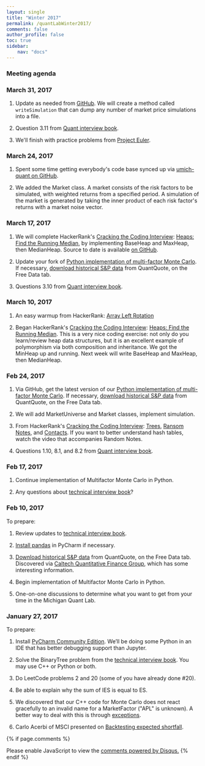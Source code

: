 ```yaml
---
layout: single
title: "Winter 2017"
permalink: /quantLabWinter2017/
comments: false
author_profile: false
toc: true
sidebar:
    nav: "docs"
---
```

### Meeting agenda

### March 31, 2017

1. Update as needed from [GitHub](../github). We will create a method called `writeSimulation` that can dump any number of market price simulations into a file.

2. Question 3.11 from [Quant interview book](../files/quantTechnicalQuestions/quantTechnicalQuestions.pdf).

3. We'll finish with practice problems from [Project Euler](https://projecteuler.net/sign_in).


### March 24, 2017

1. Spent some time getting everybody's code base synced up via [umich-quant on GitHub](https://github.com/pbenson/umich-quant).

2. We added the Market class. A market consists of the risk factors to be simulated, with weighted returns from a specified period. A simulation of the market is generated by taking the inner product of each risk factor's returns with a market noise vector.


### March 17, 2017

1. We will complete HackerRank's [Cracking the Coding Interview](https://www.hackerrank.com/domains/tutorials/cracking-the-coding-interview): [Heaps: Find the Running Median](https://www.hackerrank.com/challenges/ctci-find-the-running-median), by implementing BaseHeap and MaxHeap, then MedianHeap. Source to date is available [on GitHub](https://github.com/pbenson/umich-quant/tree/master/python/HackerRank/Running%20Median%20Heap).

2. Update your fork of [Python implementation of multi-factor Monte Carlo](https://github.com/pbenson/umich-quant/tree/master/python/MFMC). If necessary, [download historical S&P data](https://quantquote.com/historical-stock-data) from QuantQuote, on the Free Data tab.

3. Questions 3.10 from [Quant interview book](../files/quantTechnicalQuestions/quantTechnicalQuestions.pdf).


### March 10, 2017

1. An easy warmup from HackerRank: [Array Left Rotation](https://www.hackerrank.com/challenges/array-left-rotation)

2. Began HackerRank's [Cracking the Coding Interview](https://www.hackerrank.com/domains/tutorials/cracking-the-coding-interview): [Heaps: Find the Running Median](https://www.hackerrank.com/challenges/ctci-find-the-running-median). This is a very nice coding exercise: not only do you learn/review heap data structures, but it is an excellent example of polymorphism via both composition and inheritance. We got the MinHeap up and running. Next week will write BaseHeap and MaxHeap, then MedianHeap.


### Feb 24, 2017

1. Via GitHub, get the latest version of our [Python implementation of multi-factor Monte Carlo](https://github.com/pbenson/umich-quant/tree/master/python/MFMC). If necessary, [download historical S&P data](https://quantquote.com/historical-stock-data) from QuantQuote, on the Free Data tab.

2. We will add MarketUniverse and Market classes, implement simulation.

3. From HackerRank's [Cracking the Coding Interview](https://www.hackerrank.com/domains/tutorials/cracking-the-coding-interview): [Trees](https://www.hackerrank.com/challenges/ctci-is-binary-search-tree), [Ransom Notes](https://www.hackerrank.com/challenges/ctci-ransom-note), and [Contacts](https://www.hackerrank.com/challenges/ctci-contacts). If you want to better understand hash tables, watch the video that accompanies Random Notes.

4. Questions 1.10, 8.1, and 8.2 from [Quant interview book](../files/quantTechnicalQuestions/quantTechnicalQuestions.pdf).


### Feb 17, 2017

1. Continue implementation of Multifactor Monte Carlo in Python.

2. Any questions about [technical interview book](../files/quantTechnicalQuestions/quantTechnicalQuestions.pdf)?


### Feb 10, 2017
To prepare:

1. Review updates to [technical interview book](../files/quantTechnicalQuestions/quantTechnicalQuestions.pdf).

2. [Install pandas](https://www.jetbrains.com/help/pycharm/2016.3/installing-uninstalling-and-upgrading-packages.html) in PyCharm if necessary.

3. [Download historical S&P data](https://quantquote.com/historical-stock-data) from QuantQuote, on the Free Data tab. Discovered via [Caltech Quantitative Finance Group](http://quant.caltech.edu/historical-stock-data.html), which has some interesting information.

4. Begin implementation of Multifactor Monte Carlo in Python.

5. One-on-one discussions to determine what you want to get from your time in the Michigan Quant Lab.
    
### January 27, 2017
To prepare:
    
1. Install [PyCharm Community Edition](https://www.jetbrains.com/pycharm/download/). We’ll be doing some Python in an IDE that has better debugging support than Jupyter.

2. Solve the BinaryTree problem from the [technical interview book](../files/quantTechnicalQuestions/quantTechnicalQuestions.pdf). You may use C++ or Python or both.

3. Do LeetCode problems 2 and 20 (some of you have already done #20).

4. Be able to explain why the sum of IES is equal to ES.

5. We discovered that our C++ code for Monte Carlo does not react gracefully to an invalid name for a MarketFactor ("APL" is unknown). A better way to deal with this is through [exceptions](http://stackoverflow.com/questions/8480640/how-to-throw-a-c-exception).

6. Carlo Acerbi of MSCI presented on [Backtesting expected shortfall](../files/GeneralPropertiesOfBacktestableStatistics.pdf).

{% if page.comments %}
<div id="disqus_thread"></div>
<script>

/**
*  RECOMMENDED CONFIGURATION VARIABLES: EDIT AND UNCOMMENT THE SECTION BELOW TO INSERT DYNAMIC VALUES FROM YOUR PLATFORM OR CMS.
*  LEARN WHY DEFINING THESE VARIABLES IS IMPORTANT: https://disqus.com/admin/universalcode/#configuration-variables*/
/*
var disqus_config = function () {
this.page.url = PAGE_URL;  // Replace PAGE_URL with your page's canonical URL variable
this.page.identifier = PAGE_IDENTIFIER; // Replace PAGE_IDENTIFIER with your page's unique identifier variable
};
*/
(function() { // DON'T EDIT BELOW THIS LINE
var d = document, s = d.createElement('script');
s.src = 'https://israeldi.disqus.com/embed.js';
s.setAttribute('data-timestamp', +new Date());
(d.head || d.body).appendChild(s);
})();
</script>
<noscript>Please enable JavaScript to view the <a href="https://disqus.com/?ref_noscript">comments powered by Disqus.</a></noscript>
{% endif %}
